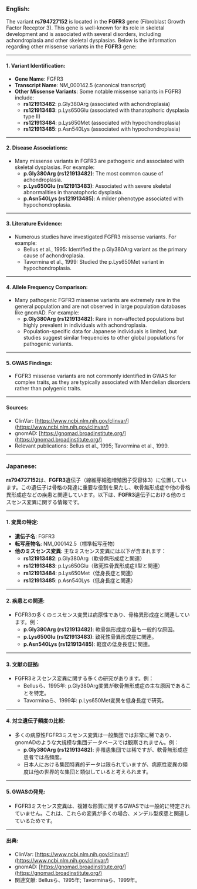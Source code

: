 ### English:
The variant **rs794727152** is located in the **FGFR3** gene (Fibroblast Growth Factor Receptor 3). This gene is well-known for its role in skeletal development and is associated with several disorders, including achondroplasia and other skeletal dysplasias. Below is the information regarding other missense variants in the **FGFR3** gene:

---

#### 1. **Variant Identification**:
- **Gene Name**: FGFR3
- **Transcript Name**: NM_000142.5 (canonical transcript)
- **Other Missense Variants**: Some notable missense variants in FGFR3 include:
  - **rs121913482**: p.Gly380Arg (associated with achondroplasia)
  - **rs121913483**: p.Lys650Glu (associated with thanatophoric dysplasia type II)
  - **rs121913484**: p.Lys650Met (associated with hypochondroplasia)
  - **rs121913485**: p.Asn540Lys (associated with hypochondroplasia)

---

#### 2. **Disease Associations**:
- Many missense variants in FGFR3 are pathogenic and associated with skeletal dysplasias. For example:
  - **p.Gly380Arg (rs121913482)**: The most common cause of achondroplasia.
  - **p.Lys650Glu (rs121913483)**: Associated with severe skeletal abnormalities in thanatophoric dysplasia.
  - **p.Asn540Lys (rs121913485)**: A milder phenotype associated with hypochondroplasia.

---

#### 3. **Literature Evidence**:
- Numerous studies have investigated FGFR3 missense variants. For example:
  - Bellus et al., 1995: Identified the p.Gly380Arg variant as the primary cause of achondroplasia.
  - Tavormina et al., 1999: Studied the p.Lys650Met variant in hypochondroplasia.

---

#### 4. **Allele Frequency Comparison**:
- Many pathogenic FGFR3 missense variants are extremely rare in the general population and are not observed in large population databases like gnomAD. For example:
  - **p.Gly380Arg (rs121913482)**: Rare in non-affected populations but highly prevalent in individuals with achondroplasia.
  - Population-specific data for Japanese individuals is limited, but studies suggest similar frequencies to other global populations for pathogenic variants.

---

#### 5. **GWAS Findings**:
- FGFR3 missense variants are not commonly identified in GWAS for complex traits, as they are typically associated with Mendelian disorders rather than polygenic traits.

---

#### Sources:
- ClinVar: [https://www.ncbi.nlm.nih.gov/clinvar/](https://www.ncbi.nlm.nih.gov/clinvar/)
- gnomAD: [https://gnomad.broadinstitute.org/](https://gnomad.broadinstitute.org/)
- Relevant publications: Bellus et al., 1995; Tavormina et al., 1999.

---

### Japanese:
**rs794727152**は、**FGFR3**遺伝子（線維芽細胞増殖因子受容体3）に位置しています。この遺伝子は骨格の発達に重要な役割を果たし、軟骨無形成症や他の骨格異形成症などの疾患と関連しています。以下は、**FGFR3**遺伝子における他のミスセンス変異に関する情報です。

---

#### 1. **変異の特定**:
- **遺伝子名**: FGFR3
- **転写産物名**: NM_000142.5（標準転写産物）
- **他のミスセンス変異**: 主なミスセンス変異には以下が含まれます：
  - **rs121913482**: p.Gly380Arg（軟骨無形成症と関連）
  - **rs121913483**: p.Lys650Glu（致死性骨異形成症II型と関連）
  - **rs121913484**: p.Lys650Met（低身長症と関連）
  - **rs121913485**: p.Asn540Lys（低身長症と関連）

---

#### 2. **疾患との関連**:
- FGFR3の多くのミスセンス変異は病原性であり、骨格異形成症と関連しています。例：
  - **p.Gly380Arg (rs121913482)**: 軟骨無形成症の最も一般的な原因。
  - **p.Lys650Glu (rs121913483)**: 致死性骨異形成症に関連。
  - **p.Asn540Lys (rs121913485)**: 軽度の低身長症に関連。

---

#### 3. **文献の証拠**:
- FGFR3ミスセンス変異に関する多くの研究があります。例：
  - Bellusら、1995年: p.Gly380Arg変異が軟骨無形成症の主な原因であることを特定。
  - Tavorminaら、1999年: p.Lys650Met変異を低身長症で研究。

---

#### 4. **対立遺伝子頻度の比較**:
- 多くの病原性FGFR3ミスセンス変異は一般集団では非常に稀であり、gnomADのような大規模な集団データベースでは観察されません。例：
  - **p.Gly380Arg (rs121913482)**: 非罹患集団では稀ですが、軟骨無形成症患者では高頻度。
  - 日本人における集団特異的データは限られていますが、病原性変異の頻度は他の世界的な集団と類似していると考えられます。

---

#### 5. **GWASの発見**:
- FGFR3ミスセンス変異は、複雑な形質に関するGWASでは一般的に特定されていません。これは、これらの変異が多くの場合、メンデル型疾患と関連しているためです。

---

#### 出典:
- ClinVar: [https://www.ncbi.nlm.nih.gov/clinvar/](https://www.ncbi.nlm.nih.gov/clinvar/)
- gnomAD: [https://gnomad.broadinstitute.org/](https://gnomad.broadinstitute.org/)
- 関連文献: Bellusら、1995年; Tavorminaら、1999年。